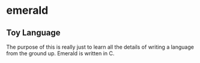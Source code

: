 # emerald

## Toy Language

The purpose of this is really just to learn all the details of writing a language from the ground up. Emerald is written in C.
